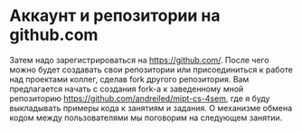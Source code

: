 # **Аккаунт и репозитории на github.com**

Затем надо зарегистрироваться на https://github.com/. После чего можно будет создавать свои репозитории или присоединиться к работе над проектами коллег, сделав fork другого репозитория. Вам предлагается начать с создания fork-а к заведенному мной репозиторию https://github.com/andreiled/mipt-cs-4sem, где я буду выкладывать примеры кода к занятиям и задания. О механизме обмена кодом между пользователями мы поговорим на следующем занятии.